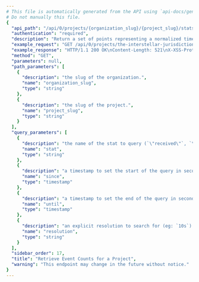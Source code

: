 ```yaml
---
# This file is automatically generated from the API using `api-docs/generate.py`
# Do not manually this file.
{
  "api_path": "/api/0/projects/{organization_slug}/{project_slug}/stats/", 
  "authentication": "required", 
  "description": "Return a set of points representing a normalized timestamp and the\nnumber of events seen in the period.\n\nQuery ranges are limited to Sentry's configured time-series\nresolutions.", 
  "example_request": "GET /api/0/projects/the-interstellar-jurisdiction/pump-station/stats/ HTTP/1.1\nHost: sentry.io\nAuthorization: Bearer <token>", 
  "example_response": "HTTP/1.1 200 OK\nContent-Length: 521\nX-XSS-Protection: 1; mode=block\nContent-Language: en\nX-Content-Type-Options: nosniff\nVary: Accept-Language, Cookie\nAllow: GET, HEAD, OPTIONS\nX-Frame-Options: deny\nContent-Type: application/json\n\n[\n  [\n    1541455200.0, \n    1184\n  ], \n  [\n    1541458800.0, \n    1410\n  ], \n  [\n    1541462400.0, \n    1440\n  ], \n  [\n    1541466000.0, \n    1682\n  ], \n  [\n    1541469600.0, \n    1203\n  ], \n  [\n    1541473200.0, \n    497\n  ], \n  [\n    1541476800.0, \n    661\n  ], \n  [\n    1541480400.0, \n    1481\n  ], \n  [\n    1541484000.0, \n    678\n  ], \n  [\n    1541487600.0, \n    1857\n  ], \n  [\n    1541491200.0, \n    819\n  ], \n  [\n    1541494800.0, \n    1013\n  ], \n  [\n    1541498400.0, \n    1883\n  ], \n  [\n    1541502000.0, \n    1450\n  ], \n  [\n    1541505600.0, \n    1102\n  ], \n  [\n    1541509200.0, \n    1317\n  ], \n  [\n    1541512800.0, \n    1017\n  ], \n  [\n    1541516400.0, \n    813\n  ], \n  [\n    1541520000.0, \n    1189\n  ], \n  [\n    1541523600.0, \n    496\n  ], \n  [\n    1541527200.0, \n    1936\n  ], \n  [\n    1541530800.0, \n    1405\n  ], \n  [\n    1541534400.0, \n    617\n  ], \n  [\n    1541538000.0, \n    1533\n  ]\n]", 
  "method": "GET", 
  "parameters": null, 
  "path_parameters": [
    {
      "description": "the slug of the organization.", 
      "name": "organization_slug", 
      "type": "string"
    }, 
    {
      "description": "the slug of the project.", 
      "name": "project_slug", 
      "type": "string"
    }
  ], 
  "query_parameters": [
    {
      "description": "the name of the stat to query (`\"received\"`, `\"rejected\"`, `\"blacklisted\"`, `generated`)", 
      "name": "stat", 
      "type": "string"
    }, 
    {
      "description": "a timestamp to set the start of the query in seconds since UNIX epoch.", 
      "name": "since", 
      "type": "timestamp"
    }, 
    {
      "description": "a timestamp to set the end of the query in seconds since UNIX epoch.", 
      "name": "until", 
      "type": "timestamp"
    }, 
    {
      "description": "an explicit resolution to search for (eg: `10s`).  This should not be used unless you are familiar with Sentry's internals as it's restricted to pre-defined values.", 
      "name": "resolution", 
      "type": "string"
    }
  ], 
  "sidebar_order": 17, 
  "title": "Retrieve Event Counts for a Project", 
  "warning": "This endpoint may change in the future without notice."
}
---
```

